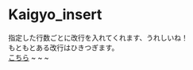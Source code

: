 # Kaigyo_insert  
指定した行数ごとに改行を入れてくれます、うれしいね！  
もともとある改行はひきつぎます。  
[こちら](https://doriasu.github.io/kaigyo_insert/)
~
~
~

